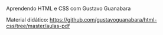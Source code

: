 Aprendendo HTML e CSS com Gustavo Guanabara

Material didático: https://github.com/gustavoguanabara/html-css/tree/master/aulas-pdf